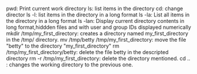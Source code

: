 pwd: Print current work directory
ls: list items in the directory
cd: change director
ls -l: list items in the directory in a long format
ls -la: List all items in the directory in a long format
ls -lan: Display current directory contents in long format,hiddden files and with user and group IDs displayed numerically
mkdir /tmp/my_first_directory: creates a directory named my_first_directory in the /tmp/ directory.
mv /tmp/betty /tmp/my_first_directory: move the file "betty" to the directory "my_first_directory"
rm /tmp/my_first_directory/betty: delete the file betty in the descripted directory
rm -r /tmp/my_first_directory: delete the directory mentioned.
cd .. : changes the working directory to the previous one.
